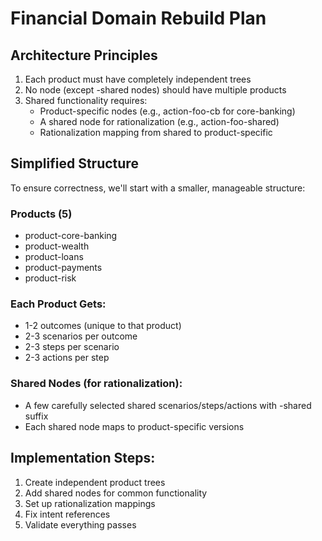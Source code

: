 # Financial Domain Rebuild Plan

## Architecture Principles
1. Each product must have completely independent trees
2. No node (except -shared nodes) should have multiple products
3. Shared functionality requires:
   - Product-specific nodes (e.g., action-foo-cb for core-banking)
   - A shared node for rationalization (e.g., action-foo-shared)
   - Rationalization mapping from shared to product-specific

## Simplified Structure
To ensure correctness, we'll start with a smaller, manageable structure:

### Products (5)
- product-core-banking
- product-wealth  
- product-loans
- product-payments
- product-risk

### Each Product Gets:
- 1-2 outcomes (unique to that product)
- 2-3 scenarios per outcome
- 2-3 steps per scenario
- 2-3 actions per step

### Shared Nodes (for rationalization):
- A few carefully selected shared scenarios/steps/actions with -shared suffix
- Each shared node maps to product-specific versions

## Implementation Steps:
1. Create independent product trees
2. Add shared nodes for common functionality
3. Set up rationalization mappings
4. Fix intent references
5. Validate everything passes